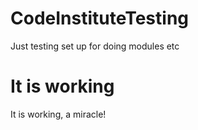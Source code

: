 # CodeInstituteTesting
Just testing set up for doing modules etc

# It is working

It is working, a miracle!